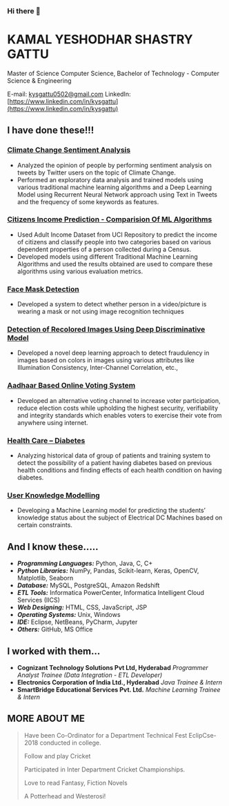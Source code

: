 ### Hi there 👋

<!--
**kysgattu/kysgattu** is a ✨ _special_ ✨ repository because its `README.md` (this file) appears on your GitHub profile.

Here are some ideas to get you started:

- 🔭 I’m currently working on ...
- 🌱 I’m currently learning ...
- 👯 I’m looking to collaborate on ...
- 🤔 I’m looking for help with ...
- 💬 Ask me about ...
- 📫 How to reach me: ...
- 😄 Pronouns: ...
- ⚡ Fun fact: ...
-->

# KAMAL YESHODHAR SHASTRY GATTU
<a>Master of Science Computer Science, Bachelor of Technology - Computer Science & Engineering</a>

E-mail: [kysgattu0502@gmail.com](mailto:kysgattu0502@gmail.com)
LinkedIn: [https://www.linkedin.com/in/kysgattu](https://www.linkedin.com/in/kysgattu)

## I have done these!!!

### [Climate Change Sentiment Analysis](https://github.com/kysgattu/Climate-Change-Twitter-Sentiment-Analysis) 
- Analyzed the opinion of people by performing sentiment analysis on tweets by Twitter users on the topic of Climate Change. 
- Performed an exploratory data analysis and trained models using various traditional machine learning algorithms and a Deep Learning Model using Recurrent Neural Network approach using Text in Tweets and the frequency of some keywords as features.

### [Citizens Income Prediction - Comparision Of ML Algorithms](https://github.com/kysgattu/Citizens-Income-Prediction_Comparision-Of-ML-Algorithms)
- Used Adult Income Dataset from UCI Repository to predict the income of citizens and classify people into two categories based on various dependent properties of a person collected during a Census.
- Developed models using different Traditional Machine Learning Algorithms and used the results obtained are used to compare these algorithms using various evaluation metrics.

### [Face Mask Detection](https://github.com/kysgattu/Face-Mask-Detection) 
- Developed a system to   detect whether person in a video/picture is wearing a mask or not using image   recognition techniques

### [Detection of Recolored Images Using Deep   Discriminative Model](https://github.com/kysgattu/Recolored-Image-Detection)
- Developed a novel deep learning approach to detect fraudulency in images based on colors in images using various attributes like Illumination Consistency, Inter-Channel Correlation, etc.,

### [Aadhaar Based Online Voting System](https://github.com/kysgattu/Online-Voting-System)
- Developed an alternative voting channel to increase voter participation, reduce election costs while upholding the highest security, verifiability and integrity standards which enables voters to exercise their vote from anywhere using internet.                                                                             

### [Health Care – Diabetes](https://github.com/kysgattu/Health-Care-Diabetes) 
- Analyzing historical data of group of patients and training system to   detect the possibility of a patient having diabetes based on previous health   conditions and finding effects of each health condition on having diabetes.

### [User Knowledge Modelling ](https://github.com/kysgattu/User-Knowledge-Modelling)
- Developing a Machine Learning model for predicting the students’ knowledge status about the subject of Electrical DC Machines based on certain constraints.

## And I know these.....

- **_Programming Languages:_**  Python, Java, C, C+
- **_Python Libraries:_**   NumPy, Pandas, Scikit-learn, Keras, OpenCV, Matplotlib, Seaborn 
- **_Database:_**  MySQL, PostgreSQL, Amazon Redshift
- **_ETL Tools:_** Informatica PowerCenter, Informatica Intelligent Cloud Services (IICS)
- **_Web Designing:_** HTML, CSS, JavaScript, JSP
- **_Operating Systems:_** Unix, Windows
- **_IDE:_** Eclipse, NetBeans, PyCharm, Jupyter
- **_Others:_** GitHub, MS Office



## I worked with them...

- **Cognizant Technology Solutions Pvt Ltd, Hyderabad** _Programmer Analyst Trainee (Data Integration - ETL Developer)_
- **Electronics Corporation of India Ltd., Hyderabad** _Java Trainee &amp; Intern_ 
- **SmartBridge Educational Services Pvt. Ltd.** _Machine Learning Trainee &amp; Intern_

## MORE ABOUT ME 

> Have been Co-Ordinator for a Department Technical Fest EclipCse-2018 conducted in college.
>
>Follow and play Cricket
>
> Participated in Inter Department Cricket Championships.
>
> Love to read Fantasy, Fiction Novels
>
>A Potterhead and Westerosi!

